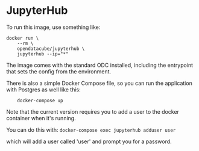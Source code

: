 # JupyterHub

To run this image, use something like:

```
docker run \
    --rm \
    opendatacube/jupyterhub \
    jupyterhub --ip="*"
```

The image comes with the standard ODC installed, including the entrypoint that sets the config from the environment.

There is also a simple Docker Compose file, so you can run the application with Postgres as well like this:

```
    docker-compose up
```

Note that the current version requires you to add a user to the docker container when it's running.

You can do this with:
    `docker-compose exec jupyterhub adduser user`

which will add a user called 'user' and prompt you for a password.
